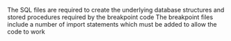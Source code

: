 The SQL files are required to create the underlying database structures and stored procedures required by the breakpoint code
The breakpoint files include a number of import statements which must be added to allow the code to work